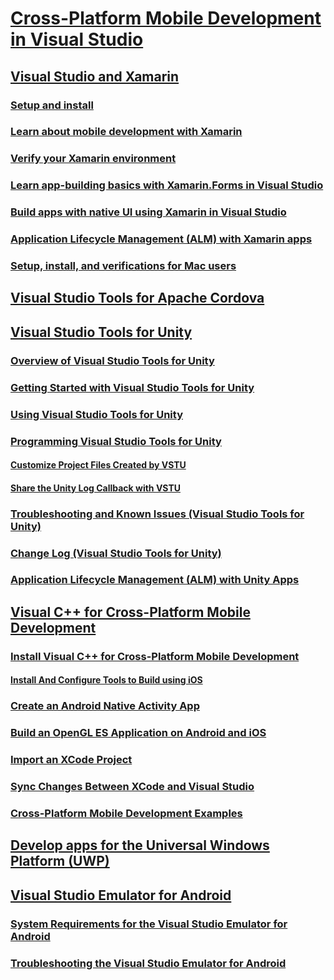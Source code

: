 # [Cross-Platform Mobile Development in Visual Studio](cross-platform-mobile-development-in-visual-studio.md)
## [Visual Studio and Xamarin](visual-studio-and-xamarin.md)
### [Setup and install](setup-and-install.md)
### [Learn about mobile development with Xamarin](learn-about-mobile-development-with-xamarin.md)
### [Verify your Xamarin environment](verify-your-xamarin-environment.md)
### [Learn app-building basics with Xamarin.Forms in Visual Studio](learn-app-building-basics-with-xamarin-forms-in-visual-studio.md)
### [Build apps with native UI using Xamarin in Visual Studio](build-apps-with-native-ui-using-xamarin-in-visual-studio.md)
### [Application Lifecycle Management (ALM) with Xamarin apps](application-lifecycle-management-alm-with-xamarin-apps.md)
### [Setup, install, and verifications for Mac users](setup-install-and-verifications-for-mac-users.md)
## [Visual Studio Tools for Apache Cordova](visual-studio-tools-for-apache-cordova.md)
## [Visual Studio Tools for Unity](visual-studio-tools-for-unity.md)
### [Overview of Visual Studio Tools for Unity](overview-of-visual-studio-tools-for-unity.md)
### [Getting Started with Visual Studio Tools for Unity](getting-started-with-visual-studio-tools-for-unity.md)
### [Using Visual Studio Tools for Unity](using-visual-studio-tools-for-unity.md)
### [Programming Visual Studio Tools for Unity](programming-visual-studio-tools-for-unity.md)
#### [Customize Project Files Created by VSTU](customize-project-files-created-by-vstu.md)
#### [Share the Unity Log Callback with VSTU](share-the-unity-log-callback-with-vstu.md)
### [Troubleshooting and Known Issues (Visual Studio Tools for Unity)](troubleshooting-and-known-issues-visual-studio-tools-for-unity.md)
### [Change Log (Visual Studio Tools for Unity)](change-log-visual-studio-tools-for-unity.md)
### [Application Lifecycle Management (ALM) with Unity Apps](application-lifecycle-management-alm-with-unity-apps.md)
## [Visual C++ for Cross-Platform Mobile Development](visual-cpp-for-cross-platform-mobile-development.md)
### [Install Visual C++ for Cross-Platform Mobile Development](install-visual-cpp-for-cross-platform-mobile-development.md)
#### [Install And Configure Tools to Build using iOS](install-and-configure-tools-to-build-using-ios.md)
### [Create an Android Native Activity App](create-an-android-native-activity-app.md)
### [Build an OpenGL ES Application on Android and iOS](build-an-opengl-es-application-on-android-and-ios.md)
### [Import an XCode Project](import-an-xcode-project.md)
### [Sync Changes Between XCode and Visual Studio](sync-changes-between-xcode-and-visual-studio.md)
### [Cross-Platform Mobile Development Examples](cross-platform-mobile-development-examples.md)
## [Develop apps for the Universal Windows Platform (UWP)](develop-apps-for-the-universal-windows-platform-uwp.md)
## [Visual Studio Emulator for Android](visual-studio-emulator-for-android.md)
### [System Requirements for the Visual Studio Emulator for Android](system-requirements-for-the-visual-studio-emulator-for-android.md)
### [Troubleshooting the Visual Studio Emulator for Android](troubleshooting-the-visual-studio-emulator-for-android.md)

